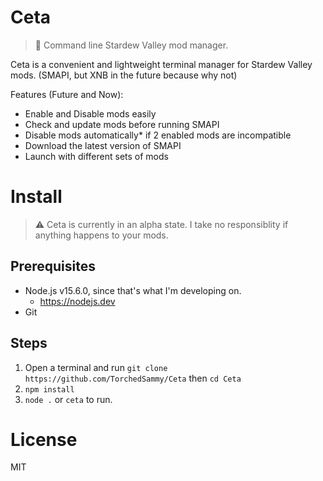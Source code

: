 # Ceta
> 🐋 Command line Stardew Valley mod manager.

Ceta is a convenient and lightweight terminal manager for Stardew Valley mods. (SMAPI, but XNB in the future because why not)  

Features (Future and Now):
- Enable and Disable mods easily
- Check and update mods before running SMAPI
- Disable mods automatically* if 2 enabled mods are incompatible
- Download the latest version of SMAPI
- Launch with different sets of mods

# Install
> ⚠ Ceta is currently in an alpha state. I take no responsiblity if anything happens to your mods.

## Prerequisites 
- Node.js v15.6.0, since that's what I'm developing on. 
  - https://nodejs.dev
- Git

## Steps
1. Open a terminal and run `git clone https://github.com/TorchedSammy/Ceta` then `cd Ceta`
2. `npm install`
3. `node .` or `ceta` to run.

# License 
MIT